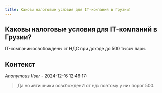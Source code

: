 ```yaml
---
title: Каковы налоговые условия для IT-компаний в Грузии?
---
```


## Каковы налоговые условия для IT-компаний в Грузии?

IT-компании освобождены от НДС при доходе до 500 тысяч лари.

## Контекст

_Anonymous User_ - 2024-12-16 12:46:17:

> Да но айтишники освобожденИ от ндс поэтому у них порог 500.
